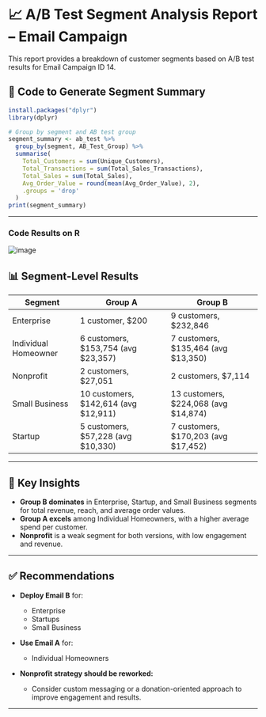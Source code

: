 # 📈 A/B Test Segment Analysis Report – Email Campaign

This report provides a breakdown of customer segments based on A/B test results for Email Campaign ID 14.

## 🧪 Code to Generate Segment Summary

```r
install.packages("dplyr")
library(dplyr)

# Group by segment and AB test group
segment_summary <- ab_test %>%
  group_by(segment, AB_Test_Group) %>%
  summarise(
    Total_Customers = sum(Unique_Customers),
    Total_Transactions = sum(Total_Sales_Transactions),
    Total_Sales = sum(Total_Sales),
    Avg_Order_Value = round(mean(Avg_Order_Value), 2),
    .groups = 'drop'
  )
print(segment_summary)

```
---

### Code Results on R
![image](https://github.com/user-attachments/assets/8edda217-0fac-4232-a67b-870e68b81296)



## 📊 Segment-Level Results

| Segment               | Group A                              | Group B                              |
|-----------------------|--------------------------------------|--------------------------------------|
| Enterprise            | 1 customer, $200                     | 9 customers, $232,846                |
| Individual Homeowner  | 6 customers, $153,754 (avg $23,357)  | 7 customers, $135,464 (avg $13,350)  |
| Nonprofit             | 2 customers, $27,051                 | 2 customers, $7,114                  |
| Small Business        | 10 customers, $142,614 (avg $12,911) | 13 customers, $224,068 (avg $14,874) |
| Startup               | 5 customers, $57,228 (avg $10,330)   | 7 customers, $170,203 (avg $17,452)  |

---

## 🧠 Key Insights

- **Group B dominates** in Enterprise, Startup, and Small Business segments for total revenue, reach, and average order values.
- **Group A excels** among Individual Homeowners, with a higher average spend per customer.
- **Nonprofit** is a weak segment for both versions, with low engagement and revenue.

---

## ✅ Recommendations

- **Deploy Email B** for:
  - Enterprise
  - Startups
  - Small Business

- **Use Email A** for:
  - Individual Homeowners

- **Nonprofit strategy should be reworked:**
  - Consider custom messaging or a donation-oriented approach to improve engagement and results.

---
